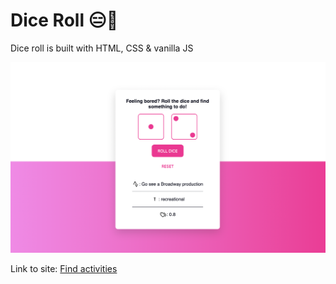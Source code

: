 # Dice Roll 😑🎲

Dice roll is built with HTML, CSS & vanilla JS

![Dice roll](dice-roll.png)

Link to site: [Find activities](https://glowing-cheesecake-3ede82.netlify.app/)
